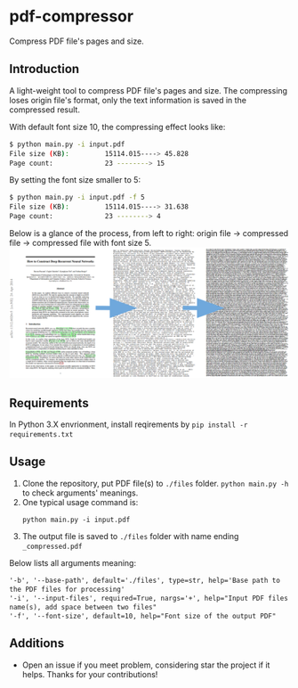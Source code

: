 # pdf-compressor
Compress PDF file's pages and size.

## Introduction

A light-weight tool to compress PDF file's pages and size. The compressing loses origin file's format, only the text information is saved in the compressed result.

With default font size 10, the compressing effect looks like:
```bash
$ python main.py -i input.pdf
File size (KB):         15114.015----> 45.828
Page count:             23 --------> 15
```
By setting the font size smaller to 5:
```bash
$ python main.py -i input.pdf -f 5
File size (KB):         15114.015----> 31.638
Page count:             23 --------> 4
```

Below is a glance of the process, from left to right: origin file -> compressed file -> compressed file with font size 5.
![](./files/introduction.png)

## Requirements

In Python 3.X envrionment, install reqirements by `pip install -r requirements.txt`

## Usage
1. Clone the repository, put PDF file(s) to `./files` folder.
`python main.py -h` to check arguments' meanings. 
2. One typical usage command is:
    ```
    python main.py -i input.pdf
    ```
3. The output file is saved to `./files` folder with name ending `_compressed.pdf`

Below lists all arguments meaning:
```
'-b', '--base-path', default='./files', type=str, help='Base path to the PDF files for processing'
'-i', '--input-files', required=True, nargs='+', help="Input PDF files name(s), add space between two files"
'-f', '--font-size', default=10, help="Font size of the output PDF"
```

## Additions

- Open an issue if you meet problem, considering star the project if it helps. Thanks for your contributions!